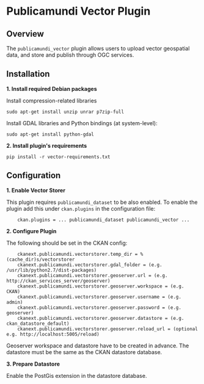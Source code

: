 Publicamundi Vector Plugin
==========================


Overview
--------

The `publicamundi_vector` plugin allows users to upload vector geospatial data, and store and publish through OGC services.


Installation
------------

**1.  Install required Debian packages**

Install compression-related libraries

    sudo apt-get install unzip unrar p7zip-full

Install GDAL libraries and Python bindings (at system-level):

    sudo apt-get install python-gdal   

**2.  Install plugin's requirements**

    pip install -r vector-requirements.txt


Configuration
-------------

**1.  Enable Vector Storer**

  This plugin requires `publicamundi_dataset` to be also enabled. To enable the plugin add this under `ckan.plugins` in the configuration file:
 
        ckan.plugins = ... publicamundi_dataset publicamundi_vector ...

    
**2.  Configure Plugin**

  The following should be set in the CKAN config:

        ckanext.publicamundi.vectorstorer.temp_dir = %(cache_dir)s/vectorstorer
        ckanext.publicamundi.vectorstorer.gdal_folder = (e.g. /usr/lib/python2.7/dist-packages)
        ckanext.publicamundi.vectorstorer.geoserver.url = (e.g. http://ckan_services_server/geoserver)
        ckanext.publicamundi.vectorstorer.geoserver.workspace = (e.g. CKAN)
        ckanext.publicamundi.vectorstorer.geoserver.username = (e.g. admin)
        ckanext.publicamundi.vectorstorer.geoserver.password = (e.g. geoserver)
        ckanext.publicamundi.vectorstorer.geoserver.datastore = (e.g. ckan_datastore_default)
        ckanext.publicamundi.vectorstorer.geoserver.reload_url = (optional e.g. http://localhost:5005/reload)

  Geoserver workspace and datastore have to be created in advance. The datastore must be the same as the CKAN datastore database.

**3.  Prepare Datastore**

  Enable the PostGis extension in the datastore database.

